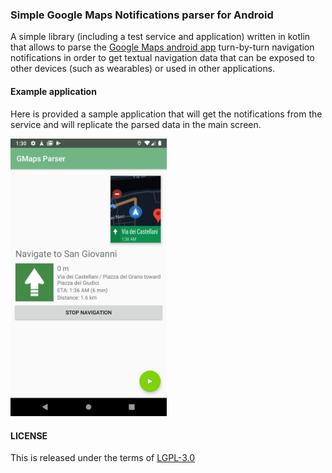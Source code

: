 ### Simple Google Maps Notifications parser for Android

A simple library (including a test service and application) written in kotlin
that allows to parse the [Google Maps android app](https://play.google.com/store/apps/details?id=com.google.android.apps.maps)
turn-by-turn navigation notifications in order to get textual navigation data
that can be exposed to other devices (such as wearables) or used in other
applications.

#### Example application

Here is provided a sample application that will get the notifications from the
service and will replicate the parsed data in the main screen.

<img src="screenshot/Screenshot_1601854256.png" alt="Screenshot" width="250">

#### LICENSE

This is released under the terms of [LGPL-3.0](LICENSE.md)

